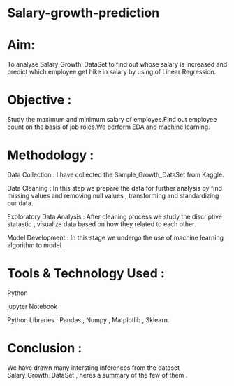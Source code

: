 # Salary-growth-prediction
# Aim: 
 To analyse Salary_Growth_DataSet to find out whose salary is increased and predict which employee get hike in salary by using of Linear Regression.
 
 # Objective : 
  Study the maximum and minimum salary of employee.Find out employee count on the basis of job roles.We perform EDA and machine learning.
 
 # Methodology : 
 
 Data Collection : I have collected the Sample_Growth_DataSet from Kaggle.
 
 Data Cleaning  : In this step we prepare the data for further analysis by find missing values and removing null values ,
 transforming and standardizing our data.
 
 Exploratory Data Analysis : After cleaning process we study the discriptive statastic , visualize data based on how they related to each other.
 
 Model Development : In this stage we undergo the use of machine learning algorithm to model . 
 
# Tools & Technology Used :
Python

jupyter Notebook 

Python Libraries : Pandas , Numpy , Matplotlib , Sklearn.

# Conclusion :

We have drawn many intersting inferences from the dataset Salary_Growth_DataSet , heres a summary of the few of them .
